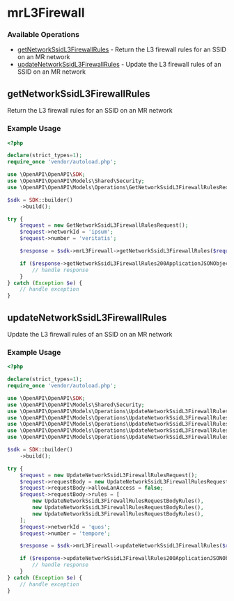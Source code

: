# mrL3Firewall

### Available Operations

* [getNetworkSsidL3FirewallRules](#getnetworkssidl3firewallrules) - Return the L3 firewall rules for an SSID on an MR network
* [updateNetworkSsidL3FirewallRules](#updatenetworkssidl3firewallrules) - Update the L3 firewall rules of an SSID on an MR network

## getNetworkSsidL3FirewallRules

Return the L3 firewall rules for an SSID on an MR network

### Example Usage

```php
<?php

declare(strict_types=1);
require_once 'vendor/autoload.php';

use \OpenAPI\OpenAPI\SDK;
use \OpenAPI\OpenAPI\Models\Shared\Security;
use \OpenAPI\OpenAPI\Models\Operations\GetNetworkSsidL3FirewallRulesRequest;

$sdk = SDK::builder()
    ->build();

try {
    $request = new GetNetworkSsidL3FirewallRulesRequest();
    $request->networkId = 'ipsum';
    $request->number = 'veritatis';

    $response = $sdk->mrL3Firewall->getNetworkSsidL3FirewallRules($request);

    if ($response->getNetworkSsidL3FirewallRules200ApplicationJSONObjects !== null) {
        // handle response
    }
} catch (Exception $e) {
    // handle exception
}
```

## updateNetworkSsidL3FirewallRules

Update the L3 firewall rules of an SSID on an MR network

### Example Usage

```php
<?php

declare(strict_types=1);
require_once 'vendor/autoload.php';

use \OpenAPI\OpenAPI\SDK;
use \OpenAPI\OpenAPI\Models\Shared\Security;
use \OpenAPI\OpenAPI\Models\Operations\UpdateNetworkSsidL3FirewallRulesRequest;
use \OpenAPI\OpenAPI\Models\Operations\UpdateNetworkSsidL3FirewallRulesRequestBody;
use \OpenAPI\OpenAPI\Models\Operations\UpdateNetworkSsidL3FirewallRulesRequestBodyRules;
use \OpenAPI\OpenAPI\Models\Operations\UpdateNetworkSsidL3FirewallRulesRequestBodyRulesPolicyEnum;
use \OpenAPI\OpenAPI\Models\Operations\UpdateNetworkSsidL3FirewallRulesRequestBodyRulesProtocolEnum;

$sdk = SDK::builder()
    ->build();

try {
    $request = new UpdateNetworkSsidL3FirewallRulesRequest();
    $request->requestBody = new UpdateNetworkSsidL3FirewallRulesRequestBody();
    $request->requestBody->allowLanAccess = false;
    $request->requestBody->rules = [
        new UpdateNetworkSsidL3FirewallRulesRequestBodyRules(),
        new UpdateNetworkSsidL3FirewallRulesRequestBodyRules(),
        new UpdateNetworkSsidL3FirewallRulesRequestBodyRules(),
    ];
    $request->networkId = 'quos';
    $request->number = 'tempore';

    $response = $sdk->mrL3Firewall->updateNetworkSsidL3FirewallRules($request);

    if ($response->updateNetworkSsidL3FirewallRules200ApplicationJSONObjects !== null) {
        // handle response
    }
} catch (Exception $e) {
    // handle exception
}
```
